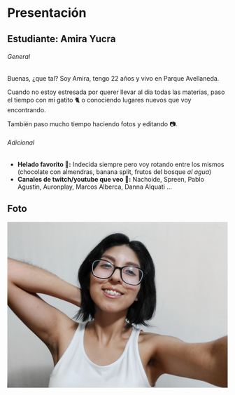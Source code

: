 # Presentación

## Estudiante: Amira Yucra

###### General
Buenas, ¿que tal? Soy Amira, tengo 22 años y vivo en Parque Avellaneda. 

Cuando no estoy estresada por querer llevar al dia todas las materias, paso el tiempo con mi gatito :cat2: o conociendo lugares nuevos que voy encontrando.

También paso mucho tiempo haciendo fotos y editando :camera:.

###### Adicional
* **Helado favorito :icecream::** Indecida siempre pero voy rotando entre los mismos (chocolate con almendras, banana split, frutos del bosque _al agua_)
* **Canales de twitch/youtube que veo :iphone::** Nachoide, Spreen, Pablo Agustin, Auronplay, Marcos Alberca, Danna Alquati ...
## Foto
![mi foto](fotoAmira.jpeg)